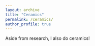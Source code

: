 ```yaml
---
layout: archive
title: "Ceramics"
permalink: /ceramics/
author_profile: true
---
```


Aside from research, I also do ceramics!
